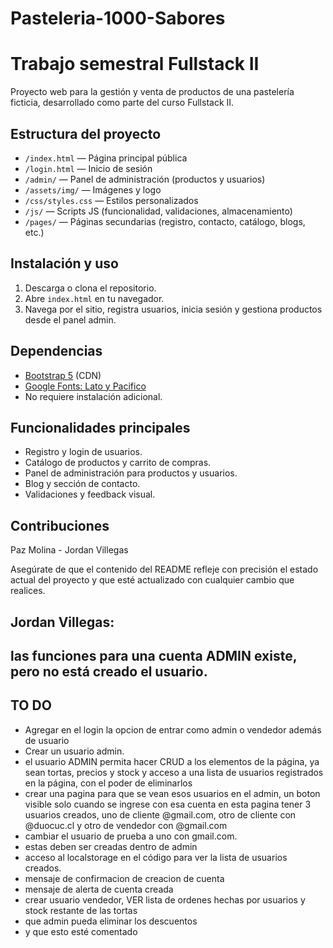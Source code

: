 
# Pasteleria-1000-Sabores
Trabajo semestral Fullstack II
=======

Proyecto web para la gestión y venta de productos de una pastelería ficticia, desarrollado como parte del curso Fullstack II.

## Estructura del proyecto

- `/index.html` — Página principal pública
- `/login.html` — Inicio de sesión
- `/admin/` — Panel de administración (productos y usuarios)
- `/assets/img/` — Imágenes y logo
- `/css/styles.css` — Estilos personalizados
- `/js/` — Scripts JS (funcionalidad, validaciones, almacenamiento)
- `/pages/` — Páginas secundarias (registro, contacto, catálogo, blogs, etc.)

## Instalación y uso

1. Descarga o clona el repositorio.
2. Abre `index.html` en tu navegador.
3. Navega por el sitio, registra usuarios, inicia sesión y gestiona productos desde el panel admin.

## Dependencias

- [Bootstrap 5](https://getbootstrap.com/) (CDN)
- [Google Fonts: Lato y Pacifico](https://fonts.google.com/)
- No requiere instalación adicional.

## Funcionalidades principales

- Registro y login de usuarios.
- Catálogo de productos y carrito de compras.
- Panel de administración para productos y usuarios.
- Blog y sección de contacto.
- Validaciones y feedback visual.

## Contribuciones

Paz Molina - Jordan Villegas

Asegúrate de que el contenido del README refleje con precisión el estado actual del proyecto y que esté actualizado con cualquier cambio que realices.

## Jordan Villegas:
## las funciones para una cuenta ADMIN existe, pero no está creado el usuario.
## TO DO
- Agregar en el login la opcion de entrar como admin o vendedor además de usuario
- Crear un usuario admin.
- el usuario ADMIN permita hacer CRUD a los elementos de la página, ya sean tortas, precios y stock y acceso a una lista de usuarios registrados en la página,
  con el poder de eliminarlos
- crear una pagina para que se vean esos usuarios en el admin, un boton visible solo cuando se ingrese con esa cuenta
  en esta pagina tener 3 usuarios creados, uno de cliente @gmail.com, otro de cliente con @duocuc.cl y otro de vendedor con @gmail.com
- cambiar el usuario de prueba  a uno con gmail.com.
- estas deben ser creadas dentro de admin
- acceso al localstorage en el código para ver la lista de usuarios creados.
- mensaje de confirmacion de creacion de cuenta
- mensaje de alerta de cuenta creada
- crear usuario vendedor, VER lista de ordenes hechas por usuarios y stock restante de las tortas
- que admin pueda eliminar los descuentos
- y que esto esté comentado


